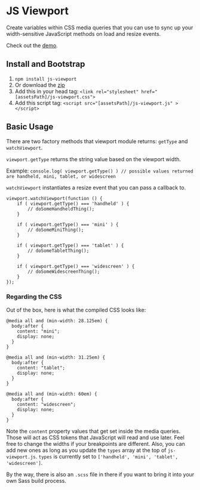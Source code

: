 # JS Viewport
Create variables within CSS media queries that you can use to sync up your width-sensitive JavaScript methods on load and resize events.

Check out the [demo](http://mattturnure.github.io/js-viewport/).

## Install and Bootstrap

1. `npm install js-viewport`
2. Or download the [zip](https://github.com/MattTurnure/js-viewport/archive/master.zip)
3. Add this in your head tag: `<link rel="stylesheet" href="[assetsPath]/js-viewport.css">`
4. Add this script tag: `<script src="[assetsPath]/js-viewport.js" ></script>`

## Basic Usage

There are two factory methods that viewport module returns: `getType` and `watchViewport`.

`viewport.getType` returns the string value based on the viewport width.

Example: `console.log( viewport.getType() ) // possible values returned are handheld, mini, tablet, or widescreen`

`watchViewport` instantiates a resize event that you can pass a callback to.

```
viewport.watchViewport(function () {
    if ( viewport.getType() === 'handheld' ) {
        // doSomeHandheldThing();
    }

    if ( viewport.getType() === 'mini' ) {
        // doSomeMiniThing();
    }

    if ( viewport.getType() === 'tablet' ) {
        // doSomeTabletThing();
    }

    if ( viewport.getType() === 'widescreen' ) {
        // doSomeWidescreenThing();
    }
});
```

### Regarding the CSS

Out of the box, here is what the compiled CSS looks like:

```
@media all and (min-width: 28.125em) {
  body:after {
    content: "mini";
    display: none;
  }
}

@media all and (min-width: 31.25em) {
  body:after {
    content: "tablet";
    display: none;
  }
}

@media all and (min-width: 60em) {
  body:after {
    content: "widescreen";
    display: none;
  }
}
```

Note the `content` property values that get set inside the media queries. Those will act as CSS tokens that JavaScript will read and use later. Feel free to change the widths if your breakpoints are different. Also, you can add new ones as long as you update the `types` array at the top of `js-viewport.js`. `types` is currently set to `['handheld', 'mini', 'tablet', 'widescreen']`.

By the way, there is also an `.scss` file in there if you want to bring it into your own Sass build process.
